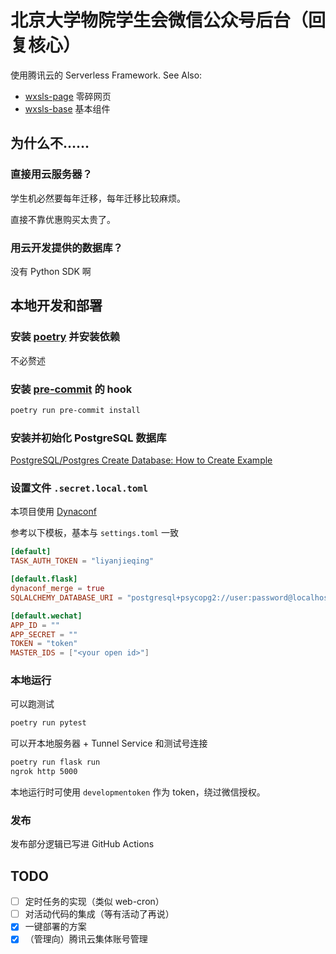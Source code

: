 # 北京大学物院学生会微信公众号后台（回复核心）

使用腾讯云的 Serverless Framework. See Also:

- [wxsls-page](https://github.com/pkuphysu/wxsls-page) 零碎网页
- [wxsls-base](https://github.com/pkuphysu/wxsls-base) 基本组件

## 为什么不……

### 直接用云服务器？

学生机必然要每年迁移，每年迁移比较麻烦。

直接不靠优惠购买太贵了。

### 用云开发提供的数据库？

没有 Python SDK 啊

## 本地开发和部署

### 安装 [poetry](https://github.com/python-poetry/poetry) 并安装依赖

不必赘述

### 安装 [pre-commit](https://github.com/pre-commit/pre-commit) 的 hook

```sh
poetry run pre-commit install
```

### 安装并初始化 PostgreSQL 数据库

[PostgreSQL/Postgres Create Database: How to Create Example](https://www.guru99.com/postgresql-create-database.html)

### 设置文件 `.secret.local.toml`

本项目使用 [Dynaconf](https://github.com/rochacbruno/dynaconf)

参考以下模板，基本与 `settings.toml` 一致

```toml
[default]
TASK_AUTH_TOKEN = "liyanjieqing"

[default.flask]
dynaconf_merge = true
SQLALCHEMY_DATABASE_URI = "postgresql+psycopg2://user:password@localhost/wechat"

[default.wechat]
APP_ID = ""
APP_SECRET = ""
TOKEN = "token"
MASTER_IDS = ["<your open id>"]
```

### 本地运行

可以跑测试

```sh
poetry run pytest
```

可以开本地服务器 + Tunnel Service 和测试号连接

```sh
poetry run flask run
ngrok http 5000
```

本地运行时可使用 `developmentoken` 作为 token，绕过微信授权。

### 发布

发布部分逻辑已写进 GitHub Actions

## TODO

- [ ] 定时任务的实现（类似 web-cron）
- [ ] 对活动代码的集成（等有活动了再说）
- [X] 一键部署的方案
- [X] （管理向）腾讯云集体账号管理
